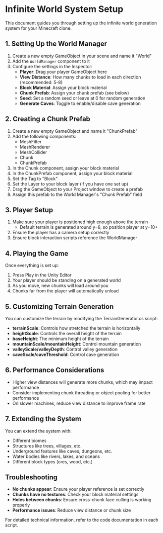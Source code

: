 # Infinite World System Setup

This document guides you through setting up the infinite world generation system for your Minecraft clone.

## 1. Setting Up the World Manager

1. Create a new empty GameObject in your scene and name it "World"
2. Add the `WorldManager` component to it
3. Configure the settings in the Inspector:
   - **Player**: Drag your player GameObject here
   - **View Distance**: How many chunks to load in each direction (recommended: 5-8)
   - **Block Material**: Assign your block material
   - **Chunk Prefab**: Assign your chunk prefab (see below)
   - **Seed**: Set a random seed or leave at 0 for random generation
   - **Generate Caves**: Toggle to enable/disable cave generation

## 2. Creating a Chunk Prefab

1. Create a new empty GameObject and name it "ChunkPrefab"
2. Add the following components:
   - MeshFilter
   - MeshRenderer
   - MeshCollider
   - Chunk
   - ChunkPrefab
3. In the Chunk component, assign your block material
4. In the ChunkPrefab component, assign your block material
5. Set the Tag to "Block"
6. Set the Layer to your block layer (if you have one set up)
7. Drag the GameObject to your Project window to create a prefab
8. Assign this prefab to the World Manager's "Chunk Prefab" field

## 3. Player Setup

1. Make sure your player is positioned high enough above the terrain
   - Default terrain is generated around y=8, so position player at y=10+
2. Ensure the player has a camera setup correctly
3. Ensure block interaction scripts reference the WorldManager

## 4. Playing the Game

Once everything is set up:

1. Press Play in the Unity Editor
2. Your player should be standing on a generated world
3. As you move, new chunks will load around you
4. Chunks far from the player will automatically unload

## 5. Customizing Terrain Generation

You can customize the terrain by modifying the TerrainGenerator.cs script:

- **terrainScale**: Controls how stretched the terrain is horizontally
- **heightScale**: Controls the overall height of the terrain
- **baseHeight**: The minimum height of the terrain
- **mountainScale/mountainHeight**: Control mountain generation
- **valleyScale/valleyDepth**: Control valley generation
- **caveScale/caveThreshold**: Control cave generation

## 6. Performance Considerations

- Higher view distances will generate more chunks, which may impact performance
- Consider implementing chunk threading or object pooling for better performance
- On slower machines, reduce view distance to improve frame rate

## 7. Extending the System

You can extend the system with:

- Different biomes
- Structures like trees, villages, etc.
- Underground features like caves, dungeons, etc.
- Water bodies like rivers, lakes, and oceans
- Different block types (ores, wood, etc.)

## Troubleshooting

- **No chunks appear**: Ensure your player reference is set correctly
- **Chunks have no textures**: Check your block material settings
- **Holes between chunks**: Ensure cross-chunk face culling is working properly
- **Performance issues**: Reduce view distance or chunk size

For detailed technical information, refer to the code documentation in each script. 